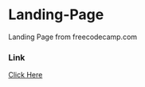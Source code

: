 # Landing-Page
Landing Page from freecodecamp.com

### Link
[Click Here](https://jonasann.github.io/Landing-Page/)
